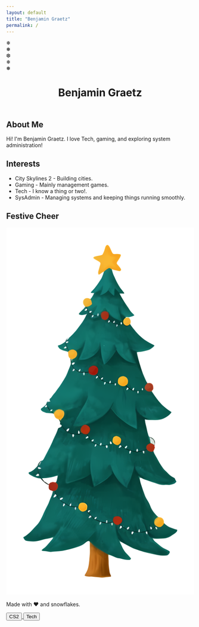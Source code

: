 ```yaml
---
layout: default
title: "Benjamin Graetz"
permalink: /
---
```


<head>
    <meta charset="UTF-8">
    <meta name="viewport" content="width=device-width, initial-scale=1.0">
    <link href="https://fonts.googleapis.com/css2?family=Montserrat:wght@300;400;700&family=Snowburst+One&display=swap" rel="stylesheet">
    <link rel="stylesheet" href="style.css">
</head>
<body>
    <div class="snowflake" style="left: 10%;">❄</div>
    <div class="snowflake" style="left: 30%;">❅</div>
    <div class="snowflake" style="left: 50%;">❆</div>
    <div class="snowflake" style="left: 70%;">❄</div>
    <div class="snowflake" style="left: 90%;">❅</div>
    <header>
        <h1>Benjamin Graetz</h1>
    </header>
    <section>
        <h2>About Me</h2>
        <p>Hi! I'm Benjamin Graetz. I love Tech, gaming, and exploring system administration!</p>
    </section>
    <section>
        <h2>Interests</h2>
        <ul>
            <li>City Skylines 2 - Building cities.</li>
            <li>Gaming - Mainly management games.</li>
            <li>Tech - I know a thing or two!.</li>
            <li>SysAdmin - Managing systems and keeping things running smoothly.</li>
        </ul>
    </section>
    <section>
        <h2>Festive Cheer</h2>
        <img src="images/tree.png" alt="Christmas Tree" class="tree">
    </section>
    <footer>
        <p>Made with ❤️ and snowflakes.</p>
    </footer>
    <audio autoplay loop volume="0.5">
        <source src="music.mp3" type="audio/mpeg">
        Your browser does not support the audio tag.
    </audio>
    <a href="bennygaming635.github.io/cs2">
    <button>CS2</button>
    </a>
    <a href="bennygaming635.github.io/tech">
    <button>Tech</button>
    </a>
</body>